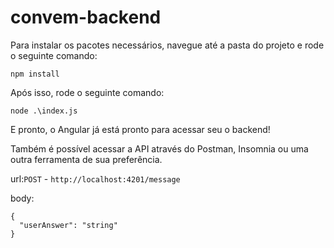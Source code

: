# convem-backend

Para instalar os pacotes necessários, navegue até a pasta do projeto e rode o seguinte comando:

`npm install`

Após isso, rode o seguinte comando:

`node .\index.js`

E pronto, o Angular já está pronto para acessar seu o backend!

Também é possível acessar a API através do Postman, Insomnia ou uma outra ferramenta de sua preferência.

url:`POST` - `http://localhost:4201/message`

body:
```
{
  "userAnswer": "string"
}
```
